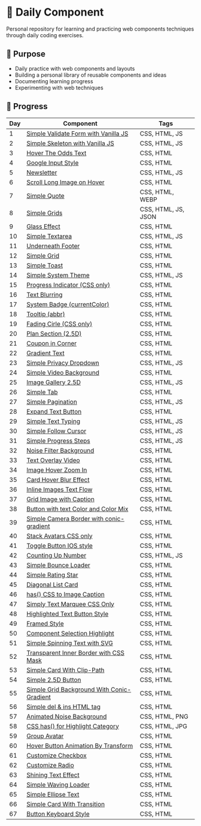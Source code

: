 # :snake: Daily Component

Personal repository for learning and practicing web components techniques through daily coding exercises.

## 🎯 Purpose

- Daily practice with web components and layouts
- Building a personal library of reusable components and ideas
- Documenting learning progress
- Experimenting with web techniques

## 📅 Progress

<!-- PROGRESS TABLE START -->
| Day | Component | Tags |
|-----|-----------|------|
| 1  | [Simple Validate Form with Vanilla JS](./001.Simple%20Validate%20Form%20with%20Vanilla%20JS) | CSS, HTML, JS                                 |
| 2  | [Simple Skeleton with Vanilla JS](./002.Simple%20Skeleton%20with%20Vanilla%20JS) | CSS, HTML, JS                                 |
| 3  | [Hover The Odds Text](./003.Hover%20The%20Odds%20Text) | CSS, HTML                                     |
| 4  | [Google Input Style](./004.Google%20Input%20Style) | CSS, HTML                                     |
| 5  | [Newsletter](./005.Newsletter)                    | CSS, HTML, JS                                 |
| 6  | [Scroll Long Image on Hover](./006.Scroll%20Long%20Image%20on%20Hover) | CSS, HTML                                     |
| 7  | [Simple Quote](./007.Simple%20Quote)              | CSS, HTML, WEBP                               |
| 8  | [Simple Grids](./008.Simple%20Grids)              | CSS, HTML, JS, JSON                           |
| 9  | [Glass Effect](./009.Glass%20Effect)              | CSS, HTML                                     |
| 10  | [Simple Textarea](./010.Simple%20Textarea%20)     | CSS, HTML, JS                                 |
| 11  | [Underneath Footer](./011.Underneath%20Footer)    | CSS, HTML                                     |
| 12  | [Simple Grid](./012.Simple%20Grid%20)             | CSS, HTML                                     |
| 13  | [Simple Toast](./013.Simple%20Toast)              | CSS, HTML                                     |
| 14  | [Simple System Theme](./014.Simple%20System%20Theme) | CSS, HTML, JS                                 |
| 15  | [Progress Indicator (CSS only)](./015.Progress%20Indicator%20(CSS%20only)) | CSS, HTML                                     |
| 16  | [Text Blurring](./016.Text%20Blurring)            | CSS, HTML                                     |
| 17  | [System Badge (currentColor)](./017.System%20Badge%20(currentColor)) | CSS, HTML                                     |
| 18  | [Tooltip (abbr)](./018.Tooltip%20(abbr))          | CSS, HTML                                     |
| 19  | [Fading Cirle (CSS only)](./019.Fading%20Cirle%20(CSS%20only)) | CSS, HTML                                     |
| 20  | [Plan Section (2.5D)](./020.Plan%20Section%20(2.5D)) | CSS, HTML                                     |
| 21  | [Coupon in Corner](./021.Coupon%20in%20Corner)    | CSS, HTML                                     |
| 22  | [Gradient Text](./022.Gradient%20Text)            | CSS, HTML                                     |
| 23  | [Simple Privacy Dropdown](./023.Simple%20Privacy%20Dropdown%20) | CSS, HTML, JS                                 |
| 24  | [Simple Video Background](./024.Simple%20Video%20Background) | CSS, HTML                                     |
| 25  | [Image Gallery 2.5D](./025.Image%20Gallery%202.5D) | CSS, HTML, JS                                 |
| 26  | [Simple Tab](./026.Simple%20Tab)                  | CSS, HTML                                     |
| 27  | [Simple Pagination](./027.Simple%20Pagination)    | CSS, HTML, JS                                 |
| 28  | [Expand Text Button](./028.Expand%20Text%20Button) | CSS, HTML                                     |
| 29  | [Simple Text Typing](./029.Simple%20Text%20Typing) | CSS, HTML, JS                                 |
| 30  | [Simple Follow Cursor](./030.Simple%20Follow%20Cursor) | CSS, HTML, JS                                 |
| 31  | [Simple Progress Steps](./031.Simple%20Progress%20Steps) | CSS, HTML, JS                                 |
| 32  | [Noise Filter Background](./032.Noise%20Filter%20Background) | CSS, HTML                                     |
| 33  | [Text Overlay Video](./033.Text%20Overlay%20Video) | CSS, HTML                                     |
| 34  | [Image Hover Zoom In](./034.Image%20Hover%20Zoom%20In) | CSS, HTML                                     |
| 35  | [Card Hover Blur Effect](./035.Card%20Hover%20Blur%20Effect) | CSS, HTML                                     |
| 36  | [Inline Images Text Flow](./036.Inline%20Images%20Text%20Flow) | CSS, HTML                                     |
| 37  | [Grid Image with Caption](./037.Grid%20Image%20with%20Caption) | CSS, HTML                                     |
| 38  | [Button with text Color and Color Mix](./038.Button%20with%20text%20Color%20and%20Color%20Mix) | CSS, HTML                                     |
| 39  | [Simple Camera Border with conic-gradient](./039.Simple%20Camera%20Border%20with%20conic-gradient) | CSS, HTML                                     |
| 40  | [Stack Avatars CSS only](./040.Stack%20Avatars%20CSS%20only) | CSS, HTML                                     |
| 41  | [Toggle Button IOS style](./041.Toggle%20Button%20IOS%20style) | CSS, HTML                                     |
| 42  | [Counting Up Number](./042.Counting%20Up%20Number) | CSS, HTML, JS                                 |
| 43  | [Simple Bounce Loader](./043.Simple%20Bounce%20Loader) | CSS, HTML                                     |
| 44  | [Simple Rating Star](./044.Simple%20Rating%20Star) | CSS, HTML                                     |
| 45  | [Diagonal List Card](./045.Diagonal%20List%20Card) | CSS, HTML                                     |
| 46  | [has() CSS to Image Caption](./046.has()%20CSS%20to%20Image%20Caption) | CSS, HTML                                     |
| 47  | [Simply Text Marquee CSS Only](./047.Simply%20Text%20Marquee%20CSS%20Only) | CSS, HTML                                     |
| 48  | [Highlighted Text Button Style](./048.Highlighted%20Text%20Button%20Style) | CSS, HTML                                     |
| 49  | [Framed Style](./049.Framed%20Style)              | CSS, HTML                                     |
| 50  | [Component Selection Highlight](./050.Component%20Selection%20Highlight) | CSS, HTML                                     |
| 51  | [Simple Spinning Text with SVG](./051.Simple%20Spinning%20Text%20with%20SVG) | CSS, HTML                                     |
| 52  | [Transparent Inner Border with CSS Mask](./052.Transparent%20Inner%20Border%20with%20CSS%20Mask) | CSS, HTML                                     |
| 53  | [Simple Card With Clip-Path](./053.Simple%20Card%20With%20Clip-Path) | CSS, HTML                                     |
| 54  | [Simple 2.5D Button](./054.Simple%202.5D%20Button) | CSS, HTML                                     |
| 55  | [Simple Grid Background With Conic-Gradient](./055.Simple%20Grid%20Background%20With%20Conic-Gradient) | CSS, HTML                                     |
| 56  | [Simple del & ins HTML tag](./056.Simple%20del%20%26%20ins%20HTML%20tag) | CSS, HTML                                     |
| 57  | [Animated Noise Background](./057.Animated%20Noise%20Background) | CSS, HTML, PNG                                |
| 58  | [CSS has() for Highlight Category](./058.CSS%20has()%20for%20Highlight%20Category) | CSS, HTML, JPG                                |
| 59  | [Group Avatar](./059.Group%20Avatar)              | CSS, HTML                                     |
| 60  | [Hover Button Animation By Transform](./060.Hover%20Button%20Animation%20By%20Transform%20) | CSS, HTML                                     |
| 61  | [Customize Checkbox](./061.Customize%20Checkbox)  | CSS, HTML                                     |
| 62  | [Customize Radio](./062.Customize%20Radio)        | CSS, HTML                                     |
| 63  | [Shining Text Effect](./063.Shining%20Text%20Effect) | CSS, HTML                                     |
| 64  | [Simple Waving Loader](./064.Simple%20Waving%20Loader) | CSS, HTML                                     |
| 65  | [Simple Ellipse Text](./065.Simple%20Ellipse%20Text) | CSS, HTML                                     |
| 66  | [Simple Card With Transition](./066.Simple%20Card%20With%20Transition) | CSS, HTML                                     |
| 67  | [Button Keyboard Style](./067.Button%20Keyboard%20Style) | CSS, HTML                                     |
<!-- PROGRESS TABLE END -->
